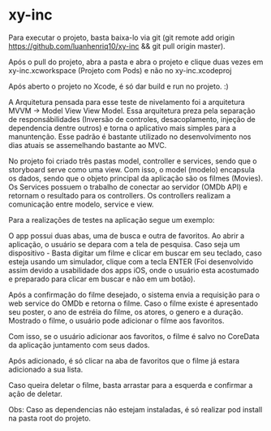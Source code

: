 # xy-inc

Para executar o projeto, basta baixa-lo via git (git remote add origin https://github.com/luanhenriq10/xy-inc && git pull origin master).

Após o pull do projeto, abra a pasta e abra o projeto e clique duas vezes em xy-inc.xcworkspace (Projeto com Pods) e não no xy-inc.xcodeproj

Após aberto o projeto no Xcode, é só dar build e run no projeto. :)

A Arquitetura pensada para esse teste de nivelamento foi a arquitetura MVVM -> Model View View Model. Essa arquitetura preza pela separação de responsábilidades (Inversão de controles, desacoplamento, injeção de dependencia dentre outros) e torna o aplicativo mais simples para a manuntenção. Esse padrão é bastante utilizado no desenvolvimento nos dias atuais se assemelhando bastante ao MVC. 

No projeto foi criado três pastas model, controller e services, sendo que o storyboard serve como uma view. Com isso, o model (modelo) encapsula os dados, sendo que o objeto principal da aplicação são os filmes (Movies). Os Services possuem o trabalho de conectar ao servidor (OMDb API) e retornam o resultado para os controllers. Os controllers realizam a comunicação entre modelo, service e view.

Para a realizações de testes na aplicação segue um exemplo:
    
O app possui duas abas, uma de busca e outra de favoritos. Ao abrir a aplicação, o usuário se depara com a tela de pesquisa. Caso seja um dispositivo - Basta digitar um filme e clicar em buscar em seu teclado, caso esteja usando um simulador, clique com a tecla ENTER (Foi desenvolvido assim devido a usabilidade dos apps iOS, onde o usuário esta acostumado e preparado para clicar em buscar e não em um botão). 

Após a confirmação do filme desejado, o sistema envia a requisição para o web service do OMDb e retorna o filme. Caso o filme existe é apresentado seu poster, o ano de estréia do filme, os atores, o genero e a duração. Mostrado o filme, o usuário pode adicionar o filme aos favoritos.
    
Com isso, se o usuário adicionar aos favoritos, o filme é salvo no CoreData da aplicação juntamento com seus dados. 
    
Após adicionado, é só clicar na aba de favoritos que o filme já estara adicionado a sua lista.

Caso queira deletar o filme, basta arrastar para a esquerda e confirmar a ação de deletar.


Obs: Caso as dependencias não estejam instaladas, é só realizar pod install na pasta root do projeto.

